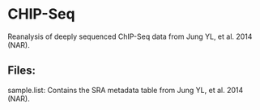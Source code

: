# CHIP-Seq
Reanalysis of deeply sequenced ChIP-Seq data from Jung YL, et al. 2014 (NAR).


## Files:
sample.list: Contains the SRA metadata table from Jung YL, et al. 2014 (NAR).
